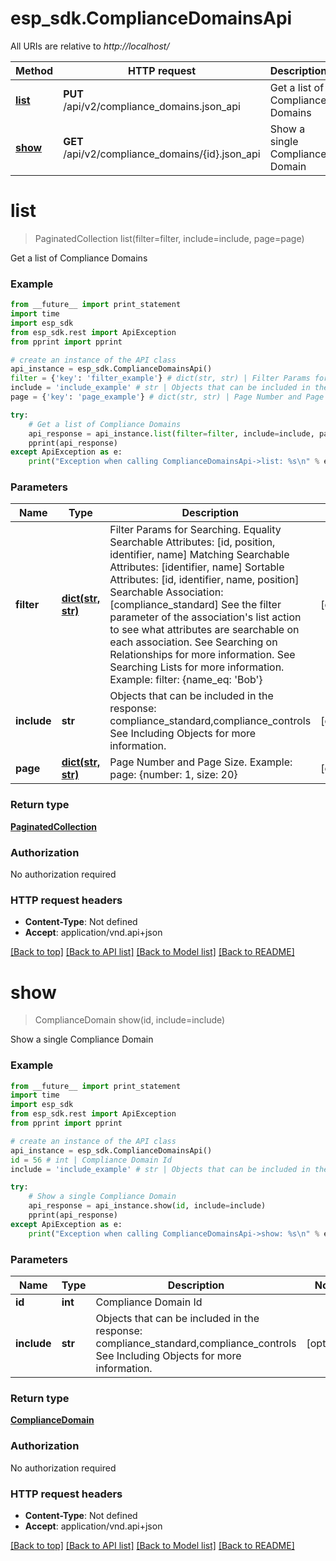 # esp_sdk.ComplianceDomainsApi

All URIs are relative to *http://localhost/*

Method | HTTP request | Description
------------- | ------------- | -------------
[**list**](ComplianceDomainsApi.md#list) | **PUT** /api/v2/compliance_domains.json_api | Get a list of Compliance Domains
[**show**](ComplianceDomainsApi.md#show) | **GET** /api/v2/compliance_domains/{id}.json_api | Show a single Compliance Domain


# **list**
> PaginatedCollection list(filter=filter, include=include, page=page)

Get a list of Compliance Domains

### Example 
```python
from __future__ import print_statement
import time
import esp_sdk
from esp_sdk.rest import ApiException
from pprint import pprint

# create an instance of the API class
api_instance = esp_sdk.ComplianceDomainsApi()
filter = {'key': 'filter_example'} # dict(str, str) | Filter Params for Searching.  Equality Searchable Attributes: [id, position, identifier, name] Matching Searchable Attributes: [identifier, name]  Sortable Attributes: [id, identifier, name, position] Searchable Association: [compliance_standard] See the filter parameter of the association's list action to see what attributes are searchable on each association. See Searching on Relationships for more information. See Searching Lists for more information. Example: filter: {name_eq: 'Bob'} (optional)
include = 'include_example' # str | Objects that can be included in the response:  compliance_standard,compliance_controls  See Including Objects for more information. (optional)
page = {'key': 'page_example'} # dict(str, str) | Page Number and Page Size.  Example: page: {number: 1, size: 20} (optional)

try: 
    # Get a list of Compliance Domains
    api_response = api_instance.list(filter=filter, include=include, page=page)
    pprint(api_response)
except ApiException as e:
    print("Exception when calling ComplianceDomainsApi->list: %s\n" % e)
```

### Parameters

Name | Type | Description  | Notes
------------- | ------------- | ------------- | -------------
 **filter** | [**dict(str, str)**](str.md)| Filter Params for Searching.  Equality Searchable Attributes: [id, position, identifier, name] Matching Searchable Attributes: [identifier, name]  Sortable Attributes: [id, identifier, name, position] Searchable Association: [compliance_standard] See the filter parameter of the association&#39;s list action to see what attributes are searchable on each association. See Searching on Relationships for more information. See Searching Lists for more information. Example: filter: {name_eq: &#39;Bob&#39;} | [optional] 
 **include** | **str**| Objects that can be included in the response:  compliance_standard,compliance_controls  See Including Objects for more information. | [optional] 
 **page** | [**dict(str, str)**](str.md)| Page Number and Page Size.  Example: page: {number: 1, size: 20} | [optional] 

### Return type

[**PaginatedCollection**](PaginatedCollection.md)

### Authorization

No authorization required

### HTTP request headers

 - **Content-Type**: Not defined
 - **Accept**: application/vnd.api+json

[[Back to top]](#) [[Back to API list]](../README.md#documentation-for-api-endpoints) [[Back to Model list]](../README.md#documentation-for-models) [[Back to README]](../README.md)

# **show**
> ComplianceDomain show(id, include=include)

Show a single Compliance Domain

### Example 
```python
from __future__ import print_statement
import time
import esp_sdk
from esp_sdk.rest import ApiException
from pprint import pprint

# create an instance of the API class
api_instance = esp_sdk.ComplianceDomainsApi()
id = 56 # int | Compliance Domain Id
include = 'include_example' # str | Objects that can be included in the response:  compliance_standard,compliance_controls  See Including Objects for more information. (optional)

try: 
    # Show a single Compliance Domain
    api_response = api_instance.show(id, include=include)
    pprint(api_response)
except ApiException as e:
    print("Exception when calling ComplianceDomainsApi->show: %s\n" % e)
```

### Parameters

Name | Type | Description  | Notes
------------- | ------------- | ------------- | -------------
 **id** | **int**| Compliance Domain Id | 
 **include** | **str**| Objects that can be included in the response:  compliance_standard,compliance_controls  See Including Objects for more information. | [optional] 

### Return type

[**ComplianceDomain**](ComplianceDomain.md)

### Authorization

No authorization required

### HTTP request headers

 - **Content-Type**: Not defined
 - **Accept**: application/vnd.api+json

[[Back to top]](#) [[Back to API list]](../README.md#documentation-for-api-endpoints) [[Back to Model list]](../README.md#documentation-for-models) [[Back to README]](../README.md)


